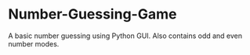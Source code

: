 # Number-Guessing-Game
A basic number guessing using Python GUI. Also contains odd and even number modes.
